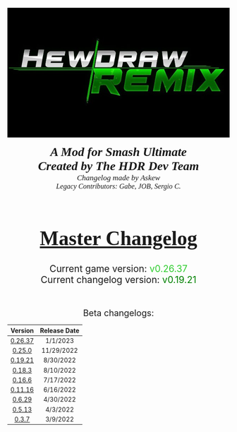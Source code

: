 <p style="text-align:center">
<img src=./images/HDRLogo.jpeg>
</img>
</p>

<div style="text-align:center;font-size:200%;font-family:Verdana">
<i><b>
A Mod for Smash Ultimate <br>
Created by The HDR Dev Team <br>
</b></i>
</div>
<div style="text-align:center;font-size:125%;font-family:Verdana">
<i>Changelog made by Askew</i><br>
</div>
<div style="text-align:center;font-size:115%;font-family:Verdana">
<i>Legacy Contributors: Gabe, JOB, Sergio C.</i><br><br>
</div>
<h1 style="text-align:center;font-size:325%;font-family:Verdana">
<u>Master Changelog</u>
</h1>
<div style="text-align:center;font-size:150%">
Current game version: <span style="color:limegreen">v0.26.37</span>
</div>
<div style="text-align:center;font-size:150%">
Current changelog version: <span style="color:green">v0.19.21</span>
</div>
<br><br><br>
<div style="text-align:center;font-size:140%">
Beta changelogs:<br>
</div>
<table class="charTable" style="text-align:center;width:50%">
  <thead>
    <tr>
      <th colspan="1">Version</th>
      <th colspan="1">Release Date</th>
    </tr>
  </thead>
  <tbody>
    <tr>
      <td><a href="https://docs.google.com/document/d/1kFUdtKlywRh4TX32iqGMDzsuw_M8C4NOXzBHe2z5NTw">0.26.37</a></td>
      <td>1/1/2023</td>
    </tr>
    <tr>
      <td><a href="https://docs.google.com/document/d/1dSgmUu0znj9P9b5tRcnhHpPKlXRkzdjLiFZXZVR2edw">0.25.0</a></td>
      <td>11/29/2022</td>
    </tr>
    <tr>
      <td><a href="https://docs.google.com/document/d/17eVixEvpf0bLiXJyZ_Dr6_KZYYoq9iqPLWSDnfvjok8">0.19.21</a></td>
      <td>8/30/2022</td>
    </tr>
    <tr>
      <td><a href="https://docs.google.com/document/d/15pvGfNE1FuJzc0dyRnhJLo0qY3r-DpGO0eN2m56hY9Q">0.18.3</a></td>
      <td>8/10/2022</td>
    </tr>
    <tr>
      <td><a href="https://docs.google.com/document/d/16etQZs-2enPSjHGai9Al-nr0ii0FmXk9rfWBv86ftSo">0.16.6</a></td>
      <td>7/17/2022</td>
    </tr>
    <tr>
      <td><a href="https://docs.google.com/document/d/1HP8cJTJXzVnvhKGcFbUbuWR1skcVu6AlIC1K-Wf3tNU">0.11.16</a></td>
      <td>6/16/2022</td>
    </tr>
    <tr>
      <td><a href="https://pastebin.com/CRPyiD5h">0.6.29</a></td>
      <td>4/30/2022</td>
    </tr>
    <tr>
      <td><a href="https://pastebin.com/3AaxgyuD">0.5.13</a></td>
      <td>4/3/2022</td>
    </tr>
    <tr>
      <td><a href="https://pastebin.com/Xn3MeKRU">0.3.7</a></td>
      <td>3/9/2022</td>
    </tr>
  </tbody>
</table>